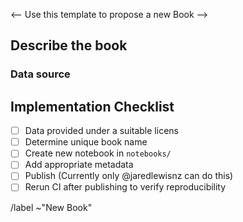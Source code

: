 <-- Use this template to propose a new Book -->

## Describe the book

<!-- What would this add? -->

### Data source

<!-- Which data version? -->

<!-- Any relevant links? -->

## Implementation Checklist
<!--
Add details for required items and delete others.
-->
 - [ ] Data provided under a suitable licens
 - [ ] Determine unique book name
 - [ ] Create new notebook in `notebooks/`
 - [ ] Add appropriate metadata
 - [ ] Publish (Currently only @jaredlewisnz can do this)
 - [ ] Rerun CI after publishing to verify reproducibility

/label ~"New Book"

